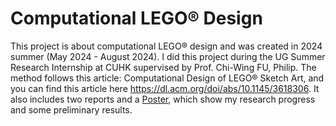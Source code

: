 # Computational LEGO® Design

This project is about computational LEGO® design and was created in 2024 summer (May 2024 - August 2024). I did this project during the UG Summer Research Internship at CUHK supervised by Prof. Chi-Wing FU, Philip. The method follows this article: Computational Design of LEGO® Sketch Art, and you can find this article here https://dl.acm.org/doi/abs/10.1145/3618306. It also includes two reports and a [Poster](https://github.com/user-attachments/files/18467685/Poster.pdf), which show my research progress and some preliminary results.
